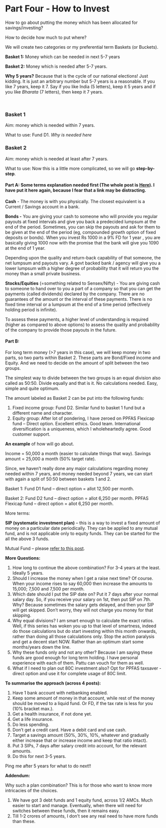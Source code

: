 # Part Four - How to Invest

How to go about putting the money which has been allocated for savings/investing?

How to decide how much to put where?

We will create two categories or my preferential term Baskets \(or Buckets\).

**Basket 1:** Money which can be needed in next 5-7 years

**Basket 2:** Money which is needed after 5-7 years.

**Why 5 years?** Because that is the cycle of our national elections! Just kidding. It is just an arbitrary number but 5-7 years is a reasonable. If you like 7 years, keep it 7. Say if you like India \(5 letters\), keep it 5 years and if you like _Bharata_ \(7 letters\), then keep it 7 years.

​

### Basket 1

Aim: money which is needed within 7 years.

What to use: Fund D1. _Why is needed here_

### Basket 2

Aim: money which is needed at least after 7 years.

What to use: Now this is a little more complicated, so we will go **step-by-step**.

#### Part A: Some terms explanation needed first \(The whole post is [Here](https://www.reddit.com/r/IndiaInvestments/comments/2umjqg/investing_reframed_eli5_series/)\). I have put it here again, because I fear that a link may be distracting.

**Cash** - The money is with you physically. The closest equivalent is a Current / Savings account in a bank.

**Bonds -** You are giving your cash to someone who will provide you regular payouts at fixed intervals and give you back a predecided lumpsum at the end of the period. Sometimes, you can skip the payouts and ask for them to be given at the end of the period \(eg, compounded growth option of fixed deposits or bonds\). When you invest Rs 1000 in a 9% FD for 1 year , you are basically giving 1000 now with the promise that the bank will give you 1090 at the end of 1 year.

Depending upon the quality and return-back capability of that someone, the net lumpsum and payouts vary. A govt backed bank / agency will give you a lower lumpsum with a higher degree of probability that it will return you the money than a small private business.

**Stocks/Equities** \(=something related to Sensex/Nifty\) - You are giving cash to someone to hand over to you a part of a company so that you can get the payments \(called dividends\) declared by the company. There are no guarantees of the amount or the interval of these payments. There is no fixed time interval or a lumpsum at the end of a time period \(effectively holding period is infinite\).

To assess these payments, a higher level of understanding is required \(higher as compared to above options\) to assess the quality and probability of the company to provide those payouts in the future.

#### Part B:

For long term money \(&gt;7 years in this case\), we will keep money in two parts, so two parts within Basket 2. These parts are Bond/Fixed income and Equity. And we need to decide on the amount of split between the two groups.

The simplest way to divide between the two groups is an equal division also called as 50:50. Divide equally and that is it. No calculations needed. Easy, simple and quite optimum.

The amount labeled as Basket 2 can be put into the following funds:

1. Fixed income group: Fund D2.  Similar fund to basket 1 fund but a different name and character.
2. Equity group: After lot of pondering, I have zeroed on PPFAS Flexicap fund – Direct option. Excellent ethics. Good team. International diversification is a uniqueness, which I wholeheartedly agree. Good customer support.

**An example** of how will go about.

Income = 50,000 a month \(easier to calculate things that way\). Savings amount = 25,000 a month \(50% target rate\).

Since, we haven’t really done any major calculations regarding money needed within 7 years, and money needed beyond 7 years, we can start with again a split of 50:50 between baskets 1 and 2.

Basket 1: Fund D1 fund – direct option = allot 12,500 per month.

Basket 2: Fund D2 fund – direct option = allot 6,250 per month. PPFAS Flexicap fund – direct option = allot 6,250 per month.

More terms:

**SIP \(systematic investment plan\)** – this is a way to invest a fixed amount of money on a particular date periodically. They can be applied to any mutual fund, and is not applicable only to equity funds. They can be started for the all the above 3 funds.

Mutual Fund – please [refer to this post](https://www.reddit.com/r/IndiaInvestments/comments/2nh30p/mutual_fund_eli5_series/).

**More Questions:**

1. How long to continue the above combination? For 3-4 years at the least. Ideally 5 years.
2. Should I increase the money when I get a raise next time? Of course. When your income rises to say 60,000 then increase the amounts to 15,000; 7,500 and 7,500 per month.
3. Which date should I put the SIP date on? Put it 7 days after your normal salary day. So, if you receive your salary on 1st, then put SIP on 7th. Why? Because sometimes the salary gets delayed, and then your SIP will get skipped. Don’t worry, they will not charge you money for that skipping.
4. Why equal divisions? I am smart enough to calculate the exact ratios. Well, if this series has woken you up to that level of smartness, indeed do those calculations but do start investing within this month onwards, rather than doing all those calculations only. Stop the action paralysis and get a decent start NOW. Rather than an optimum start some months/years down the line.
5. Why these funds only and not any other? Because I am saying these funds are good enough for long term holding. I have personal experience with each of them. Pattu can vouch for them as well.
6. What if I need to plan out 80C investment also? Opt for PPFAS taxsaver - direct option and use it for complete usage of 80C limit.

**To summarise the approach \(across 4 posts\):**

1. Have 1 bank account with netbanking enabled.
2. Keep some amount of money in that account, while rest of the money should be moved to a liquid fund. Or FD, if the tax rate is less for you \(10% bracket max.\).
3. Get a health insurance, if not done yet.
4. Get a life insurance.
5. Do less spending.
6. Don’t get a credit card. Have a debit card and use cash.
7. Target a savings amount \(50%, 30%, 10%, whatever and gradually either increase that or increase income and keep that ratio intact\).
8. Put 3 SIPs, 7 days after salary credit into account, for the relevant amounts.
9. Do this for next 3-5 years.

Ping me after 5 years for what to do next!!

**Addendum:**

Why such a plan combination? This is for those who want to know more intricacies of the choices.

1. We have got 3 debt funds and 1 equity fund, across 1/2 AMCs. Much easier to start and manage. Eventually, when there will need for switches between these funds, then it remains easy.
2. Till 1-2 crores of amounts, I don’t see any real need to have more funds than these.

